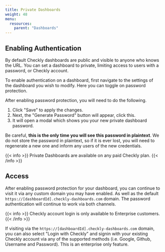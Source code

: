 ```yaml
---
title: Private Dashboards
weight: 48
menu:
  resources:
    parent: "Dashboards"
---
```


## Enabling Authentication

By default Checkly dashboards are public and visible to anyone who knows the URL. You can set a dashboard to private, limiting access to users with a password, or Checkly account.

To enable authentication on a dashboard, first navigate to the settings of the dashboard you wish to modify. Here you can toggle on password protection.

After enabling password protection, you will need to do the following.

1. Click "Save" to apply the changes.
2. Next, the "Generate Password" button will appear, click this.
3. It will open a modal which shows you your new private dashboard password.

Be careful, **this is the only time you will see this password in plaintext**. We do not store the password in plaintext, so if it is ever lost, you will need to regenerate a new one and inform any users of the new credentials.

{{< info >}}
Private Dashboards are available on any paid Checkly plan.
{{< /info >}}

## Access

After enabling password protection for your dashboard, you can continue to visit it via any custom domain you may have enabled. As well as the default `https://[dashboardId].checkly-dashboards.com` domain. The password authentication will continue to work via both channels. 

{{< info >}}
Checkly account login is only available to Enterprise customers.
{{< /info >}}

If visiting via the `https://[dashboardId].checkly-dashboards.com` domain, you can also select "Login with Checkly" and signin with your existing Checkly account via any of the supported methods (i.e. Google, Github, Username and Password). This is an enterprise only feature.

